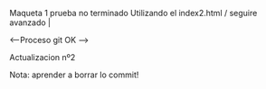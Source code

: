 Maqueta 1 prueba no terminado 
Utilizando el index2.html / seguire avanzado |


<--Proceso git OK -->

Actualizacion nº2 




Nota: aprender a borrar lo commit!

	